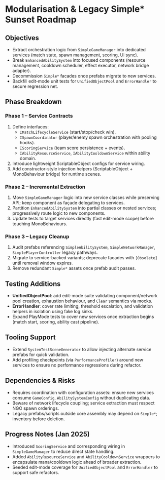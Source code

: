 # Modularisation & Legacy Simple* Sunset Roadmap

## Objectives
- Extract orchestration logic from `SimpleGameManager` into dedicated services (match state, spawn management, scoring, UI sync).
- Break `EnhancedAbilitySystem` into focused components (resource management, cooldown scheduler, effect executor, network bridge adapter).
- Decommission `Simple*` facades once prefabs migrate to new services.
- Backfill edit-mode unit tests for `UnifiedObjectPool` and `ErrorHandler` to secure regression net.

## Phase Breakdown
### Phase 1 – Service Contracts
1. Define interfaces:
   - `IMatchLifecycleService` (start/stop/check win).
   - `ISpawnCoordinator` (player/enemy spawn orchestration with pooling hooks).
   - `IScoringService` (team score persistence + events).
   - `IAbilityResourceService`, `IAbilityCooldownService` within ability domain.
2. Introduce lightweight ScriptableObject configs for service wiring.
3. Add constructor-style injection helpers (ScriptableObject + MonoBehaviour bridge) for runtime scenes.

### Phase 2 – Incremental Extraction
1. Move `SimpleGameManager` logic into new service classes while preserving API; keep component as façade delegating to services.
2. Partition `EnhancedAbilitySystem` into partial classes or nested services; progressively route logic to new components.
3. Update tests to target services directly (fast edit-mode scope) before touching MonoBehaviours.

### Phase 3 – Legacy Cleanup
1. Audit prefabs referencing `SimpleAbilitySystem`, `SimpleNetworkManager`, `SimplePlayerController` legacy pathways.
2. Migrate to service-backed variants; deprecate facades with `[Obsolete]` until removal window expires.
3. Remove redundant `Simple*` assets once prefab audit passes.

## Testing Additions
- **UnifiedObjectPool**: add edit-mode suite validating component/network pool creation, exhaustion behaviour, and `Clear` semantics via mocks.
- **ErrorHandler**: cover rate limiting, threshold escalation, and validation helpers in isolation using fake log sinks.
- Expand PlayMode tests to cover new services once extraction begins (match start, scoring, ability cast pipeline).

## Tooling Support
- Extend `SystemTestSceneGenerator` to allow injecting alternate service prefabs for quick validation.
- Add profiling checkpoints (via `PerformanceProfiler`) around new services to ensure no performance regressions during refactor.

## Dependencies & Risks
- Requires coordination with configuration assets: ensure new services consume `GameConfig`, `AbilitySystemConfig` without duplicating data.
- Beware of network lifecycle coupling; service extraction must respect NGO spawn orderings.
- Legacy prefabs/scripts outside core assembly may depend on `Simple*`; inventory before deletion.

## Progress Notes (Jan 2025)
- Introduced `ScoringService` and corresponding wiring in `SimpleGameManager` to reduce direct state handling.
- Added `AbilityResourceService` and `AbilityCooldownService` wrappers to encapsulate mana/cooldown logic ahead of broader extraction.
- Seeded edit-mode coverage for `UnifiedObjectPool` and `ErrorHandler` to support safe refactors.
